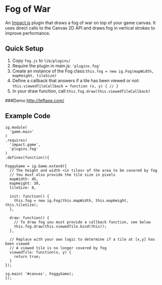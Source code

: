 # Fog of War
An [Impact.js](http://impactjs.com) plugin that draws a fog of war on top of your game canvas. It uses direct calls to the Canvas 2D API and draws fog in vertical strokes to improve performance.

## Quick Setup
1. Copy `fog.js` to `lib/plugins/`
2. Require the plugin in main.js: `'plugins.fog'`
3. Create an instance of the Fog class:`this.fog = new ig.Fog(mapWidth, mapHeight, tileSize)`
4. Define a callback that answers if a tile has been viewed or not: `this.viewedTileCallback = function (x, y) { // }`
5. In your draw function, call:`this.fog.draw(this.viewedTileCallback)`

###Demo
http://leftaxe.com/

## Example Code
```
ig.module(
  'game.main'
)
.requires(
  'impact.game',
  'plugins.fog'
)
.defines(function(){

FoggyGame = ig.Game.extend({
  // The height and width <in tiles> of the area to be covered by fog
  // You must also provide the tile size in pixels
  mapWidth: 45,
  mapHeight: 30,
  tileSize: 8,

  init: function() {
    this.fog = new ig.Fog(this.mapWidth, this.mapHeight, this.tileSize);
  },

  draw: function() {
    // To draw fog you must provide a callback function, see below
    this.fog.draw(this.viewedTile.bind(this));
  },

  // Replace with your own logic to determine if a tile at [x,y] has been viewed
  // A viewed tile is no longer covered by fog
  viewedTile: function(x, y) {
    return true;
  }
});

ig.main( '#canvas', FoggyGame);
});

```
